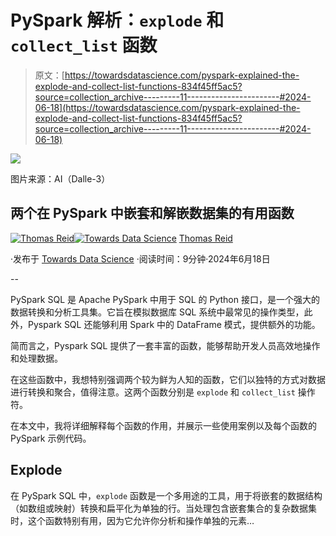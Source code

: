 # PySpark 解析：`explode` 和 `collect_list` 函数

> 原文：[https://towardsdatascience.com/pyspark-explained-the-explode-and-collect-list-functions-834f45ff5ac5?source=collection_archive---------11-----------------------#2024-06-18](https://towardsdatascience.com/pyspark-explained-the-explode-and-collect-list-functions-834f45ff5ac5?source=collection_archive---------11-----------------------#2024-06-18)

![](../Images/fd0d72b6315cad72a4bb2149198bcb30.png)

图片来源：AI（Dalle-3）

## 两个在 PySpark 中嵌套和解嵌数据集的有用函数

[](https://medium.com/@thomas_reid?source=post_page---byline--834f45ff5ac5--------------------------------)[![Thomas Reid](../Images/c1b4e5f577272633ba07e5dbfd21c02d.png)](https://medium.com/@thomas_reid?source=post_page---byline--834f45ff5ac5--------------------------------)[](https://towardsdatascience.com/?source=post_page---byline--834f45ff5ac5--------------------------------)[![Towards Data Science](../Images/a6ff2676ffcc0c7aad8aaf1d79379785.png)](https://towardsdatascience.com/?source=post_page---byline--834f45ff5ac5--------------------------------) [Thomas Reid](https://medium.com/@thomas_reid?source=post_page---byline--834f45ff5ac5--------------------------------)

·发布于 [Towards Data Science](https://towardsdatascience.com/?source=post_page---byline--834f45ff5ac5--------------------------------) ·阅读时间：9分钟·2024年6月18日

--

PySpark SQL 是 Apache PySpark 中用于 SQL 的 Python 接口，是一个强大的数据转换和分析工具集。它旨在模拟数据库 SQL 系统中最常见的操作类型，此外，Pyspark SQL 还能够利用 Spark 中的 DataFrame 模式，提供额外的功能。

简而言之，Pyspark SQL 提供了一套丰富的函数，能够帮助开发人员高效地操作和处理数据。

在这些函数中，我想特别强调两个较为鲜为人知的函数，它们以独特的方式对数据进行转换和聚合，值得注意。这两个函数分别是 `explode` 和 `collect_list` 操作符。

在本文中，我将详细解释每个函数的作用，并展示一些使用案例以及每个函数的 PySpark 示例代码。

## Explode

在 PySpark SQL 中，`explode` 函数是一个多用途的工具，用于将嵌套的数据结构（如数组或映射）转换和扁平化为单独的行。当处理包含嵌套集合的复杂数据集时，这个函数特别有用，因为它允许你分析和操作单独的元素…
